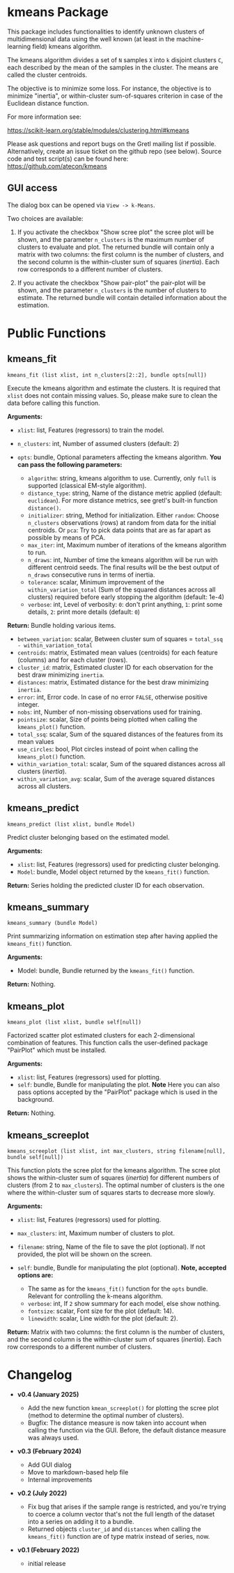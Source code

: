 # kmeans Package

This package includes functionalities to identify unknown clusters of multidimensional data using the well known (at least in the machine-learning field) kmeans algorithm.

The kmeans algorithm divides a set of `N` samples `X` into `k` disjoint clusters `C`, each described by the mean of the samples in the cluster. The means are called the cluster centroids.

The objective is to minimize some loss. For instance, the objective is to minimize "inertia", or within-cluster sum-of-squares criterion in case of the Euclidean distance function.

For more information see:

https://scikit-learn.org/stable/modules/clustering.html#kmeans

Please ask questions and report bugs on the Gretl mailing list if possible. Alternatively, create an issue ticket on the github repo (see below).
Source code and test script(s) can be found here: https://github.com/atecon/kmeans


## GUI access

The dialog box can be opened via `View -> k-Means`.

Two choices are available:

1. If you activate the checkbox "Show scree plot" the scree plot will be shown, and the parameter `n_clusters` is the maximum number of clusters to evaluate and plot. The returned bundle will contain only a matrix with two columns: the first column is the number of clusters, and the second column is the within-cluster sum of squares (*inertia*). Each row corresponds to a different number of clusters.

2. If you activate the checkbox "Show pair-plot" the pair-plot will be shown, and the parameter `n_clusters` is the number of clusters to estimate. The returned bundle will contain detailed information about the estimation.


# Public Functions

## kmeans_fit

```
kmeans_fit (list xlist, int n_clusters[2::2], bundle opts[null])
```

Execute the kmeans algorithm and estimate the clusters. It is required that `xlist` does not contain missing values. So, please make sure to clean the data before calling this function.

**Arguments:**

- `xlist`: list, Features (regressors) to train the model.
- `n_clusters`: int, Number of assumed clusters (default: 2)
- `opts`: bundle, Optional parameters affecting the kmeans algorithm. **You can pass the following parameters:**

    * `algorithm`: string, kmeans algorithm to use. Currently, only `full` is supported (classical EM-style algorithm).
    * `distance_type`: string, Name of the distance metric applied (default: `euclidean`). For more distance metrics, see gretl's built-in function `distance()`.
    * `initializer`: string, Method for initialization. Either `random`: Choose `n_clusters` observations (rows) at random from data for the initial centroids. Or `pca`: Try to pick data points that are as far apart as possible by means of PCA.
    * `max_iter`: int, Maximum number of iterations of the kmeans algorithm to run.
    * `n_draws`: int, Number of time the kmeans algorithm will be run with different centroid seeds. The final results will be the best output of `n_draws` consecutive runs in terms of inertia.
    * `tolerance`:  scalar, Minimum improvement of the `within_variation_total` (Sum of the squared distances across all clusters) required before early stopping the algorithm (default: 1e-4)
    * `verbose`: int, Level of verbosity: `0`: don't print anything, `1`: print some details, `2`: print more details (default: `0`)


**Return:** Bundle holding various items.

- `between_variation`: scalar, Between cluster sum of squares = `total_ssq - within_variation_total`
- `centroids`: matrix, Estimated mean values (centroids) for each feature (columns) and for each cluster (rows).
- `cluster_id`: matrix, Estimated cluster ID for each observation for the best draw minimizing `inertia`.
- `distances`: matrix, Estimated distance for the best draw minimizing `inertia`.
- `error`: int, Error code. In case of no error `FALSE`, otherwise positive integer.
- `nobs`: int, Number of non-missing observations used for training.
- `pointsize`: scalar, Size of points being plotted when calling the `kmeans_plot()` function.
- `total_ssq`: scalar, Sum of the squared distances of the features from its mean values
- `use_circles`: bool, Plot circles instead of point when calling the `kmeans_plot()` function.
- `within_variation_total`: scalar, Sum of the squared distances across all clusters (*inertia*).
- `within_variation_avg`: scalar, Sum of the average squared distances across all clusters.


## kmeans_predict

```
kmeans_predict (list xlist, bundle Model)
```

Predict cluster belonging based on the estimated model.

**Arguments:**

- `xlist`: list, Features (regressors) used for predicting cluster belonging.
- `Model`: bundle, Model object returned by the `kmeans_fit()` function.

**Return:** Series holding the predicted cluster ID for each observation.


## kmeans_summary

```
kmeans_summary (bundle Model)
```

Print summarizing information on estimation step after having applied the `kmeans_fit()` function.

**Arguments:**

- Model: bundle, Bundle returned by the `kmeans_fit()` function.

**Return:** Nothing.


## kmeans_plot

```
kmeans_plot (list xlist, bundle self[null])
```

Factorized scatter plot estimated clusters for each 2-dimensional combination of features. This function calls the user-defined package "PairPlot" which must be installed.

**Arguments:**

- `xlist`: list, Features (regressors) used for plotting.
- `self`: bundle, Bundle for manipulating the plot. **Note** Here you can also pass options accepted by the "PairPlot" package which is used in the background.

**Return:** Nothing.


## kmeans_screeplot

```
kmeans_screeplot (list xlist, int max_clusters, string filename[null], bundle self[null])
```

This function plots the scree plot for the kmeans algorithm. The scree plot shows the within-cluster sum of squares (*inertia*) for different numbers of clusters (from 2 to `max_clusters`). The optimal number of clusters is the one where the within-cluster sum of squares starts to decrease more slowly.

**Arguments:**

- `xlist`: list, Features (regressors) used for plotting.
- `max_clusters`: int, Maximum number of clusters to plot.
- `filename`: string, Name of the file to save the plot (optional). If not provided, the plot will be shown on the screen.
- `self`: bundle, Bundle for manipulating the plot (optional). **Note, accepted options are:**

    * The same as for the `kmeans_fit()` function for the `opts` bundle. Relevant for controlling the k-means algorithm.
    * `verbose`: int, If `2` show summary for each model, else show nothing.
    * `fontsize`: scalar, Font size for the plot (default: 14).
    * `linewidth`: scalar, Line width for the plot (default: 2).

**Return:** Matrix with two columns: the first column is the number of clusters, and the second column is the within-cluster sum of squares (*inertia*). Each row corresponds to a different number of clusters.


# Changelog

* **v0.4 (January 2025)**
    * Add the new function `kmean_screeplot()` for plotting the scree plot (method to determine the optimal number of clusters).
    * Bugfix: The distance measure is now taken into account when calling the function via the GUI. Before, the default distance measure was always used.

* **v0.3 (February 2024)**
    * Add GUI dialog
    * Move to markdown-based help file
    * Internal improvements

* **v0.2 (July 2022)**
    * Fix bug that arises if the sample range is restricted, and you're trying to coerce a column vector that's not the full length of the dataset into a series on adding it to a bundle.
    * Returned objects `cluster_id` and `distances` when calling the `kmeans_fit()` function are of type matrix instead of series, now.

* **v0.1 (February 2022)**
    * initial release
